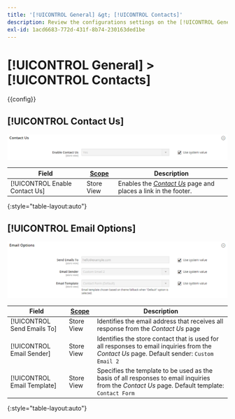 ```yaml
---
title: '[!UICONTROL General] &gt; [!UICONTROL Contacts]'
description: Review the configurations settings on the [!UICONTROL General] &gt; [!UICONTROL Contacts] page of the Commerce Admin.
exl-id: 1acd6683-772d-431f-8b74-230163ded1be
---
```

# [!UICONTROL General] > [!UICONTROL Contacts]

{{config}}

## [!UICONTROL Contact Us]

![Contact Us](./assets/contacts-contact-us.png)<!-- zoom -->

<!-- [Contact Us](https://docs.magento.com/user-guide/stores/contact-us.html) -->

|Field|[Scope](../../getting-started/websites-stores-views.md#scope-settings)|Description|
|--- |--- |--- |
|[!UICONTROL Enable Contact Us]|Store View|Enables the [_Contact Us_](../../getting-started/store-details.md#contact-us-form) page and places a link in the footer.|

{:style="table-layout:auto"}

## [!UICONTROL Email Options]

![Email Options](./assets/contacts-email-options.png)<!-- zoom -->

<!-- [Email Options](https://docs.magento.com/user-guide/stores/contact-us.html) -->

|Field|[Scope](../../getting-started/websites-stores-views.md#scope-settings)|Description|
|--- |--- |--- |
|[!UICONTROL Send Emails To]|Store View|Identifies the email address that receives all response from the _Contact Us_ page|
|[!UICONTROL Email Sender]|Store View|Identifies the store contact that is used for all responses to email inquiries from the _Contact Us_ page. Default sender: `Custom Email 2`|
|[!UICONTROL Email Template]|Store View|Specifies the template to be used as the basis of all responses to email inquiries from the _Contact Us_ page. Default template: `Contact Form`|

{:style="table-layout:auto"}
